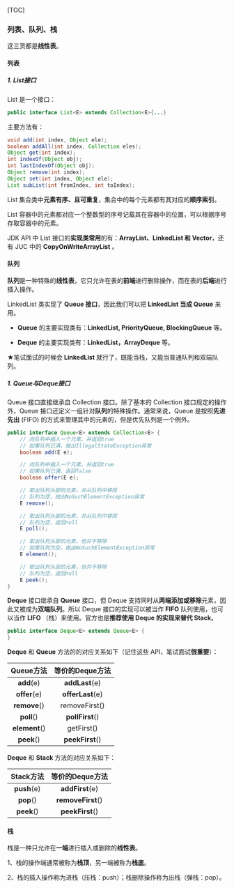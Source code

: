 [TOC]

### 列表、队列、栈

这三货都是**线性表**。

#### 列表

##### 1. List接口

List 是一个接口：

```java
public interface List<E> extends Collection<E>{...}
```

主要方法有：

```java
void add(int index, Object ele);
boolean addAll(int index, Collection eles);
Object get(int index);
int indexOf(Object obj);
int lastIndexOf(Object obj);
Object remove(int index);
Object set(int index, Object ele);
List subList(int fromIndex, int toIndex);
```

List 集合类中**元素有序、且可重复**，集合中的每个元素都有其对应的**顺序索引**。

List 容器中的元素都对应一个整数型的序号记载其在容器中的位置，可以根据序号存取容器中的元素。

JDK API 中 List 接口的**实现类常用**的有：**ArrayList、LinkedList 和 Vector**，还有 JUC 中的 **CopyOnWriteArrayList** 。



#### 队列

**队列**是一种特殊的**线性表**，它只允许在表的**前端**进行删除操作，而在表的**后端**进行插入操作。

LinkedList 类实现了 **Queue 接口**，因此我们可以把 **LinkedList 当成 Queue** 来用。

- **Queue** 的主要实现类有：**LinkedList, PriorityQueue, BlockingQueue** 等。

- **Deque** 的主要实现类有：**LinkedList，ArrayDeque** 等。

★笔试面试的时候会 **LinkedList** 就行了，既能当栈，又能当普通队列和双端队列。

##### 1. **Queue与Deque接口**

Queue 接口直接继承自 Collection 接口。除了基本的 Collection 接口规定的操作外，Queue 接口还定义一组针对**队列**的特殊操作。通常来说，Queue 是按照**先进先出** (FIFO) 的方式来管理其中的元素的，但是优先队列是一个例外。

```java
public interface Queue<E> extends Collection<E> {
    // 向队列中插入一个元素，并返回true
    // 如果队列已满，抛出IllegalStateException异常
    boolean add(E e);

    // 向队列中插入一个元素，并返回true
    // 如果队列已满，返回false
    boolean offer(E e);

    // 取出队列头部的元素，并从队列中移除
    // 队列为空，抛出NoSuchElementException异常
    E remove();

    // 取出队列头部的元素，并从队列中移除
    // 队列为空，返回null
    E poll();

    // 取出队列头部的元素，但并不移除
    // 如果队列为空，抛出NoSuchElementException异常
    E element();

    // 取出队列头部的元素，但并不移除
    // 队列为空，返回null
    E peek();
}
```

**Deque** 接口继承自 **Queue** 接口，但 Deque 支持同时从**两端添加或移除**元素，因此又被成为**双端队列**。所以 Deque 接口的实现可以被当作  **FIFO** 队列使用，也可以当作 **LIFO** （栈）来使用。官方也是**推荐使用 Deque 的实现来替代 Stack**。

```java
public interface Deque<E> extends Queue<E> {
}
```

**Deque** 和 **Queue** 方法的的对应关系如下（记住这些 API，笔试面试**很重要**）：

|   Queue方法   | 等价的Deque方法  |
| :-----------: | :--------------: |
|  **add**(e)   |  **addLast**(e)  |
| **offer**(e)  | **offerLast**(e) |
| **remove**()  |  removeFirst()   |
|  **poll**()   | **pollFirst**()  |
| **element**() |    getFirst()    |
|  **peek**()   | **peekFirst**()  |

**Deque** 和 **Stack** 方法的对应关系如下：

|  Stack方法  |  等价的Deque方法  |
| :---------: | :---------------: |
| **push**(e) |  **addFirst**(e)  |
|  **pop**()  | **removeFirst**() |
| **peek**()  |  **peekFirst**()  |



#### 栈

栈是一种只允许在**一端**进行插入或删除的**线性表**。

1、栈的操作端通常被称为**栈顶**，另一端被称为**栈底**。

2、栈的插入操作称为进栈（压栈：push）；栈删除操作称为出栈（弹栈：pop）。








